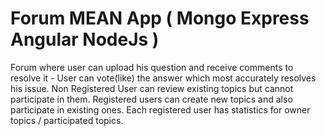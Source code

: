 # Forum MEAN App ( Mongo Express Angular NodeJs ) 
Forum where user can upload his question and receive comments to resolve it - User can vote(like) the answer which most accurately resolves his issue. 
Non Registered User can review existing topics but cannot participate in them.
Registered users can create new topics and also participate in existing ones.
Each registered user has statistics for owner topics / participated topics.
